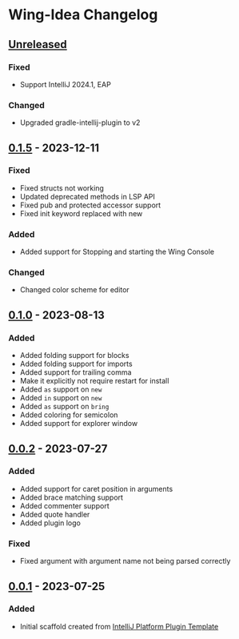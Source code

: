 <!-- Keep a Changelog guide -> https://keepachangelog.com -->

# Wing-Idea Changelog

## [Unreleased]

### Fixed

- Support IntelliJ 2024.1, EAP

### Changed

- Upgraded gradle-intellij-plugin to v2

## [0.1.5] - 2023-12-11

### Fixed

- Fixed structs not working
- Updated deprecated methods in LSP API
- Fixed pub and protected accessor support
- Fixed init keyword replaced with new

### Added

- Added support for Stopping and starting the Wing Console

### Changed

- Changed color scheme for editor

## [0.1.0] - 2023-08-13

### Added

- Added folding support for blocks
- Added folding support for imports
- Added support for trailing comma
- Make it explicitly not require restart for install
- Added `as` support on `new`
- Added `in` support on `new`
- Added `as` support on `bring`
- Added coloring for semicolon
- Added support for explorer window

## [0.0.2] - 2023-07-27

### Added

- Added support for caret position in arguments
- Added brace matching support
- Added commenter support
- Added quote handler
- Added plugin logo

### Fixed

- Fixed argument with argument name not being parsed correctly

## [0.0.1] - 2023-07-25

### Added

- Initial scaffold created from [IntelliJ Platform Plugin Template](https://github.com/JetBrains/intellij-platform-plugin-template)

[Unreleased]: https://github.com/Szasza/Wing-Idea/compare/v0.1.5...HEAD
[0.1.5]: https://github.com/Szasza/Wing-Idea/compare/v0.1.0...v0.1.5
[0.1.0]: https://github.com/Szasza/Wing-Idea/compare/v0.0.2...v0.1.0
[0.0.2]: https://github.com/Szasza/Wing-Idea/compare/v0.0.1...v0.0.2
[0.0.1]: https://github.com/Szasza/Wing-Idea/commits/v0.0.1
